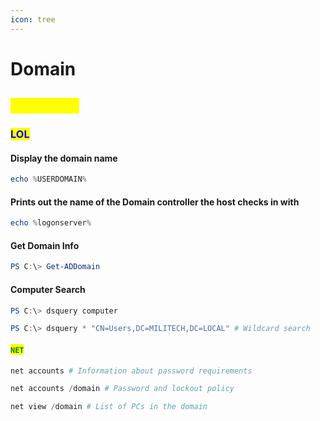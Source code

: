 ```yaml
---
icon: tree
---
```


# Domain

## <mark style="color:yellow;">WINDOWS</mark>

### <mark style="color:blue;">LOL</mark>

#### Display the domain name

```powershell
echo %USERDOMAIN%
```

#### Prints out the name of the Domain controller the host checks in with

```powershell
echo %logonserver%
```

#### Get Domain Info

```powershell
PS C:\> Get-ADDomain
```

#### Computer Search

```powershell
PS C:\> dsquery computer

PS C:\> dsquery * "CN=Users,DC=MILITECH,DC=LOCAL" # Wildcard search
```

#### <mark style="color:green;">`NET`</mark>

```powershell
net accounts # Information about password requirements

net accounts /domain # Password and lockout policy

net view /domain # List of PCs in the domain
```
